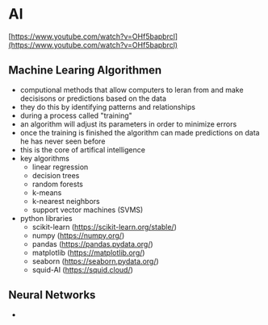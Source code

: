 # AI

[https://www.youtube.com/watch?v=OHf5bapbrcl](https://www.youtube.com/watch?v=OHf5bapbrcl)

## Machine Learing Algorithmen

* computional methods that allow computers to leran from and make decisisons or predictions based on the data
* they do this by identifying patterns and relationships
* during a process called "training"
* an algorithm will adjust its parameters in order to minimize errors
* once the training is finished the algorithm can made predictions on data he has never seen before
* this is the core of artifical intelligence
* key algorithms
  * linear regression
  * decision trees
  * random forests
  * k-means
  * k-nearest neighbors
  * support vector machines (SVMS)
* python libraries
  * scikit-learn (https://scikit-learn.org/stable/)
  * numpy (https://numpy.org/)
  * pandas (https://pandas.pydata.org/)
  * matplotlib (https://matplotlib.org/)
  * seaborn (https://seaborn.pydata.org/)
  * squid-AI (https://squid.cloud/)
 
## Neural Networks

* 
